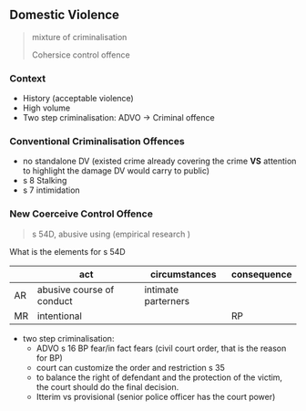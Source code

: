 ## Domestic Violence

> mixture of criminalisation
> 
> Cohersice control offence
> 

### Context

* History (acceptable violence)
* High volume
* Two step criminalisation: ADVO -> Criminal offence

### Conventional Criminalisation Offences

* no standalone DV (existed crime already covering the crime **VS** attention to highlight the damage DV would carry to public)
*  s 8 Stalking
*  s 7 intimidation 

### New Coerceive Control Offence

> s 54D, 
> abusive using (empirical research )

What is the elements for s 54D

||act|circumstances|consequence|
|---|---|---|---|
|AR|abusive course of conduct|intimate parterners||
|MR|intentional||RP|


* two step criminalisation:
	* ADVO s 16 BP fear/in fact fears (civil court order, that is the reason for BP)
	* court can customize the order and restriction s 35
	* to balance the right of defendant and the protection of the victim, the court should do the final decision. 
	* Itterim vs provisional (senior police officer has the court power)

